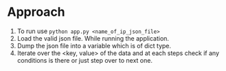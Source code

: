 Approach
===========
1. To run use `python app.py <name_of_ip_json_file>`
2. Load the valid json file. While running the application.
3. Dump the json file into a variable which is of dict type.
4. Iterate over the <key, value> of the data and at each steps check if any conditions is there or just step over to next one.
